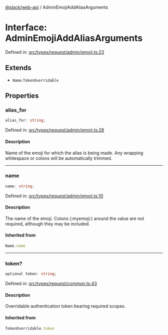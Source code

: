 [@slack/web-api](../index.md) / AdminEmojiAddAliasArguments

# Interface: AdminEmojiAddAliasArguments

Defined in: [src/types/request/admin/emoji.ts:23](https://github.com/slackapi/node-slack-sdk/blob/main/packages/web-api/src/types/request/admin/emoji.ts#L23)

## Extends

- `Name`.`TokenOverridable`

## Properties

### alias\_for

```ts
alias_for: string;
```

Defined in: [src/types/request/admin/emoji.ts:28](https://github.com/slackapi/node-slack-sdk/blob/main/packages/web-api/src/types/request/admin/emoji.ts#L28)

#### Description

Name of the emoji for which the alias is being made.
Any wrapping whitespace or colons will be automatically trimmed.

***

### name

```ts
name: string;
```

Defined in: [src/types/request/admin/emoji.ts:10](https://github.com/slackapi/node-slack-sdk/blob/main/packages/web-api/src/types/request/admin/emoji.ts#L10)

#### Description

The name of the emoji. Colons (:myemoji:) around the value are not required,
although they may be included.

#### Inherited from

```ts
Name.name
```

***

### token?

```ts
optional token: string;
```

Defined in: [src/types/request/common.ts:43](https://github.com/slackapi/node-slack-sdk/blob/main/packages/web-api/src/types/request/common.ts#L43)

#### Description

Overridable authentication token bearing required scopes.

#### Inherited from

```ts
TokenOverridable.token
```
